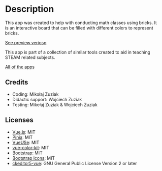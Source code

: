 
# Description

This app was created to help with conducting math classes using bricks. It is an interactive board that can be filled with different colors to represent bricks.

[See preview veriosn](https://mzmix.github.io/Preview)

This app is part of a collection of similar tools created to aid in teaching STEAM related subjects.

[All of the apps](https://mzmix.github.io/)

## Credits
- Coding: Mikołaj Zuziak
- Didactic support: Wojciech Zuziak
- Testing: Mikołaj Zuziak & Wojciech Zuziak
  
## Licenses

- [Vue.js](https://vuejs.org/): MIT
- [Pinia](https://pinia.vuejs.org/): MIT
- [VueUSe](https://vueuse.org/): MIT
- [vue-color-kit](https://github.com/anish2690/vue-color-kit/): MIT
- [Bootstrap](https://getbootstrap.com/): MIT
- [Bootstrap Icons](https://icons.getbootstrap.com/): MIT
- [ckeditor5-vue](https://github.com/ckeditor/ckeditor5-vue): GNU General Public License Version 2 or later